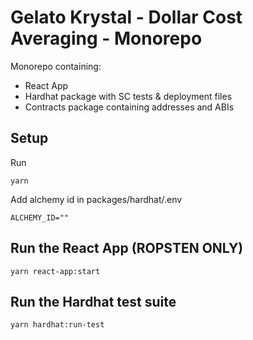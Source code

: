 # Gelato Krystal - Dollar Cost Averaging - Monorepo
Monorepo containing:

- React App
- Hardhat package with SC tests & deployment files
- Contracts package containing addresses and ABIs

## Setup

Run
```
yarn
```

Add alchemy id in packages/hardhat/.env
```
ALCHEMY_ID=""
```

## Run the React App (ROPSTEN ONLY)

```
yarn react-app:start
```

## Run the Hardhat test suite

```
yarn hardhat:run-test
```